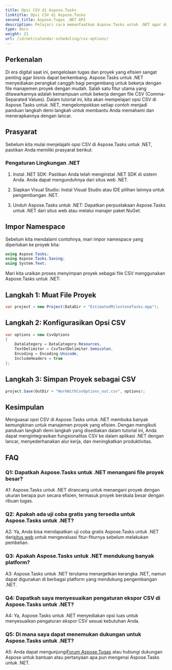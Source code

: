 ```yaml
---
title: Opsi CSV di Aspose.Tasks
linktitle: Opsi CSV di Aspose.Tasks
second_title: Aspose.Tugas .NET API
description: Pelajari cara memanfaatkan Aspose.Tasks untuk .NET agar dapat bekerja secara efisien dengan file CSV, meningkatkan kemampuan manajemen proyek Anda dengan mudah.
type: docs
weight: 21
url: /id/net/calendar-scheduling/csv-options/
---
```

## Perkenalan

Di era digital saat ini, pengelolaan tugas dan proyek yang efisien sangat penting agar bisnis dapat berkembang. Aspose.Tasks untuk .NET menyediakan perangkat canggih bagi pengembang untuk bekerja dengan file manajemen proyek dengan mudah. Salah satu fitur utama yang ditawarkannya adalah kemampuan untuk bekerja dengan file CSV (Comma-Separated Values). Dalam tutorial ini, kita akan mempelajari opsi CSV di Aspose.Tasks untuk .NET, mengelompokkan setiap contoh menjadi panduan langkah demi langkah untuk membantu Anda memahami dan menerapkannya dengan lancar.

## Prasyarat

Sebelum kita mulai menjelajahi opsi CSV di Aspose.Tasks untuk .NET, pastikan Anda memiliki prasyarat berikut:

### Pengaturan Lingkungan .NET

1. Instal .NET SDK: Pastikan Anda telah menginstal .NET SDK di sistem Anda. Anda dapat mengunduhnya dari situs web .NET.

2. Siapkan Visual Studio: Instal Visual Studio atau IDE pilihan lainnya untuk pengembangan .NET.

3. Unduh Aspose.Tasks untuk .NET: Dapatkan perpustakaan Aspose.Tasks untuk .NET dari situs web atau melalui manajer paket NuGet.

## Impor Namespace

Sebelum kita mendalami contohnya, mari impor namespace yang diperlukan ke proyek kita:

```csharp
using Aspose.Tasks;
using Aspose.Tasks.Saving;
using System.Text;
```

Mari kita uraikan proses menyimpan proyek sebagai file CSV menggunakan Aspose.Tasks untuk .NET:

## Langkah 1: Muat File Proyek

```csharp
var project = new Project(DataDir + "EstimatedMilestoneTasks.mpp");
```

## Langkah 2: Konfigurasikan Opsi CSV

```csharp
var options = new CsvOptions
{
    DataCategory = DataCategory.Resources,
    TextDelimiter = CsvTextDelimiter.Semicolon,
    Encoding = Encoding.Unicode,
    IncludeHeaders = true
};
```

## Langkah 3: Simpan Proyek sebagai CSV

```csharp
project.Save(OutDir + "WorkWithCsvOptions_out.csv", options);
```

## Kesimpulan

Menguasai opsi CSV di Aspose.Tasks untuk .NET membuka banyak kemungkinan untuk manajemen proyek yang efisien. Dengan mengikuti panduan langkah demi langkah yang disediakan dalam tutorial ini, Anda dapat mengintegrasikan fungsionalitas CSV ke dalam aplikasi .NET dengan lancar, menyederhanakan alur kerja, dan meningkatkan produktivitas.

## FAQ

### Q1: Dapatkah Aspose.Tasks untuk .NET menangani file proyek besar?

A1: Aspose.Tasks untuk .NET dirancang untuk menangani proyek dengan ukuran berapa pun secara efisien, termasuk proyek berskala besar dengan ribuan tugas.

### Q2: Apakah ada uji coba gratis yang tersedia untuk Aspose.Tasks untuk .NET?

 A2: Ya, Anda bisa mendapatkan uji coba gratis Aspose.Tasks untuk .NET dari[situs web](https://releases.aspose.com/tasks/net/) untuk mengevaluasi fitur-fiturnya sebelum melakukan pembelian.

### Q3: Apakah Aspose.Tasks untuk .NET mendukung banyak platform?

A3: Aspose.Tasks untuk .NET terutama menargetkan kerangka .NET, namun dapat digunakan di berbagai platform yang mendukung pengembangan .NET.

### Q4: Dapatkah saya menyesuaikan pengaturan ekspor CSV di Aspose.Tasks untuk .NET?

A4: Ya, Aspose.Tasks untuk .NET menyediakan opsi luas untuk menyesuaikan pengaturan ekspor CSV sesuai kebutuhan Anda.

### Q5: Di mana saya dapat menemukan dukungan untuk Aspose.Tasks untuk .NET?

 A5: Anda dapat mengunjungi[Forum Aspose.Tugas](https://forum.aspose.com/c/tasks/15) atau hubungi dukungan Aspose untuk bantuan atau pertanyaan apa pun mengenai Aspose.Tasks untuk .NET.